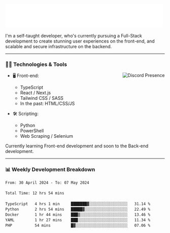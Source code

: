 <img src="assets/wave.svg" alt=":wave:" />

I'm a self-taught developer, who's currently pursuing a Full-Stack development to create stunning user experiences on the front-end, and scalable and secure infrastructure on the backend.

---

### 🧑‍💻 Technologies & Tools

<a href="https://discord.com/users/414304208649453568" target="_blank" rel="nofollow">
   <img src="https://lanyard-profile-readme.vercel.app/api/414304208649453568?idleMessage=Probably%20doing%20something%20else..." alt="Discord Presence" align="right">
</a>

- 🖥️ Front-end:

  - TypeScript
  - React / Next.js
  - Tailwind CSS / SASS
  - In the past: HTML/CSS/JS

- 🛠 Scripting:

  - Python
  - PowerShell
  - Web Scraping / Selenium

Currently learning Front-end development and soon to the Back-end development.

---

### 📊 Weekly Development Breakdown

<!-- ![ccrsxx's GitHub Stats](https://github-readme-stats.vercel.app/api?username=ccrsxx&count_private=true&theme=tokyonight) -->
<!-- ![ccrsxx's Top Langs](https://github-readme-stats.vercel.app/api/top-langs/?username=ccrsxx&hide=lua,java,html&theme=tokyonight) -->

<!--START_SECTION:waka-->

```txt
From: 30 April 2024 - To: 07 May 2024

Total Time: 12 hrs 54 mins

TypeScript   4 hrs 1 min     ███████▓░░░░░░░░░░░░░░░░░   31.14 %
Python       2 hrs 54 mins   █████▓░░░░░░░░░░░░░░░░░░░   22.49 %
Docker       1 hr 44 mins    ███▒░░░░░░░░░░░░░░░░░░░░░   13.46 %
YAML         1 hr 27 mins    ███░░░░░░░░░░░░░░░░░░░░░░   11.34 %
PHP          54 mins         █▓░░░░░░░░░░░░░░░░░░░░░░░   07.06 %
```

<!--END_SECTION:waka-->

